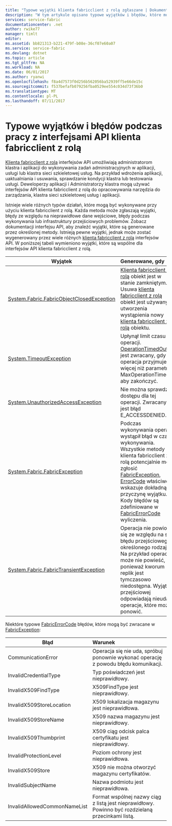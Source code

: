 ```yaml
---
title: "Typowe wyjątki klienta fabricclient z rolą zgłaszane | Dokumentacja firmy Microsoft"
description: "W tym artykule opisano typowe wyjątków i błędów, które może zostać wygenerowany przez interfejsy API klienta fabricclient z rolą podczas wykonywania aplikacji i operacji zarządzania klastrem."
services: service-fabric
documentationcenter: .net
author: rwike77
manager: timlt
editor: 
ms.assetid: bb821313-b221-479f-b08e-36cf07e60a07
ms.service: service-fabric
ms.devlang: dotnet
ms.topic: article
ms.tgt_pltfrm: NA
ms.workload: NA
ms.date: 06/01/2017
ms.author: ryanwi
ms.openlocfilehash: f8a4d7573f0d256b562056ba52939ff5e66de15c
ms.sourcegitcommit: f537befafb079256fba0529ee554c034d73f36b0
ms.translationtype: MT
ms.contentlocale: pl-PL
ms.lasthandoff: 07/11/2017
---
```

# <a name="common-exceptions-and-errors-when-working-with-the-fabricclient-apis"></a>Typowe wyjątków i błędów podczas pracy z interfejsami API klienta fabricclient z rolą
[Klienta fabricclient z rolą](https://docs.microsoft.com/dotnet/api/system.fabric.fabricclient#System_Fabric_FabricClient) interfejsów API umożliwiają administratorom klastra i aplikacji do wykonywania zadań administracyjnych w aplikacji, usługi lub klastra sieci szkieletowej usług. Na przykład wdrożenia aplikacji, uaktualniania i usuwania, sprawdzanie kondycji klastra lub testowania usługi. Deweloperzy aplikacji i Administratorzy klastra mogą używać interfejsów API klienta fabricclient z rolą do opracowywania narzędzia do zarządzania, klastra sieci szkieletowej usług i aplikacji.

Istnieje wiele różnych typów działań, które mogą być wykonywane przy użyciu klienta fabricclient z rolą.  Każda metoda może zgłaszają wyjątki, błędy ze względu na nieprawidłowe dane wejściowe, błędy podczas wykonywania lub infrastruktury przejściowych problemów.  Zobacz dokumentacji interfejsu API, aby znaleźć wyjątki, które są generowane przez określonej metody. Istnieją pewne wyjątki, jednak może zostać wygenerowany przez wiele różnych [klienta fabricclient z rolą](https://docs.microsoft.com/dotnet/api/system.fabric.fabricclient#System_Fabric_FabricClient) interfejsów API. W poniższej tabeli wymieniono wyjątki, które są wspólne dla interfejsów API klienta fabricclient z rolą.

| Wyjątek | Generowane, gdy |
| --- |:--- |
| [System.Fabric.FabricObjectClosedException](https://docs.microsoft.com/dotnet/api/system.fabric.fabricobjectclosedexception#System_Fabric_FabricObjectClosedException) |[Klienta fabricclient z rolą](https://docs.microsoft.com/dotnet/api/system.fabric.fabricclient#System_Fabric_FabricClient) obiekt jest w stanie zamkniętym. Usuwa [klienta fabricclient z rolą](https://docs.microsoft.com/dotnet/api/system.fabric.fabricclient#System_Fabric_FabricClient) obiekt jest używany i utworzenia wystąpienia nowy [klienta fabricclient z rolą](https://docs.microsoft.com/dotnet/api/system.fabric.fabricclient#System_Fabric_FabricClient) obiektu. |
| [System.TimeoutException](https://docs.microsoft.com/dotnet/core/api/system.timeoutexception#System_TimeoutException) |Upłynął limit czasu operacji. [OperationTimedOut](https://docs.microsoft.com/dotnet/api/system.fabric.fabricerrorcode#System_Fabric_FabricErrorCode) jest zwracany, gdy operacja przyjmuje więcej niż parametru MaxOperationTimeout, aby zakończyć. |
| [System.UnauthorizedAccessException](https://docs.microsoft.com/dotnet/core/api/system.unauthorizedaccessexception#System_UnauthorizedAccessException) |Nie można sprawdzić dostępu dla tej operacji. Zwracany jest błąd E_ACCESSDENIED. |
| [System.Fabric.FabricException](https://docs.microsoft.com/dotnet/api/system.fabric.fabricexception#System_Fabric_FabricException) |Podczas wykonywania operacji wystąpił błąd w czasie wykonywania. Wszystkie metody klienta fabricclient z rolą potencjalnie może zgłosić [FabricException](https://docs.microsoft.com/dotnet/api/system.fabric.fabricexception#System_Fabric_FabricException), [ErrorCode](https://docs.microsoft.com/dotnet/api/system.fabric.fabricexception#System_Fabric_FabricException_ErrorCode) właściwość wskazuje dokładną przyczynę wyjątku. Kody błędów są zdefiniowane w [FabricErrorCode](https://docs.microsoft.com/dotnet/api/system.fabric.fabricerrorcode#System_Fabric_FabricErrorCode) wyliczenia. |
| [System.Fabric.FabricTransientException](https://docs.microsoft.com/dotnet/api/system.fabric.fabrictransientexception#System_Fabric_FabricTransientException) |Operacja nie powiodła się ze względu na stan błędu przejściowego określonego rodzaju. Na przykład operacji może nie powieść, ponieważ kworum replik jest tymczasowo niedostępna. Wyjątki przejściowej odpowiadają nieudane operacje, które można ponowić. |

Niektóre typowe [FabricErrorCode](https://docs.microsoft.com/dotnet/api/system.fabric.fabricerrorcode#System_Fabric_FabricErrorCode) błędów, które mogą być zwracane w [FabricException](https://docs.microsoft.com/dotnet/api/system.fabric.fabricexception#System_Fabric_FabricException):

| Błąd | Warunek |
| --- |:--- |
| CommunicationError |Operacja się nie uda, spróbuj ponownie wykonać operację z powodu błędu komunikacji. |
| InvalidCredentialType |Typ poświadczeń jest nieprawidłowy. |
| InvalidX509FindType |X509FindType jest nieprawidłowy. |
| InvalidX509StoreLocation |X509 lokalizacja magazynu jest nieprawidłowa. |
| InvalidX509StoreName |X509 nazwa magazynu jest nieprawidłowy. |
| InvalidX509Thumbprint |X509 ciąg odcisk palca certyfikatu jest nieprawidłowy. |
| InvalidProtectionLevel |Poziom ochrony jest nieprawidłowa. |
| InvalidX509Store |X509 nie można otworzyć magazynu certyfikatów. |
| InvalidSubjectName |Nazwa podmiotu jest nieprawidłowa. |
| InvalidAllowedCommonNameList |Format wspólnej nazwy ciąg z listą jest nieprawidłowy. Powinno być rozdzielaną przecinkami listą. |

